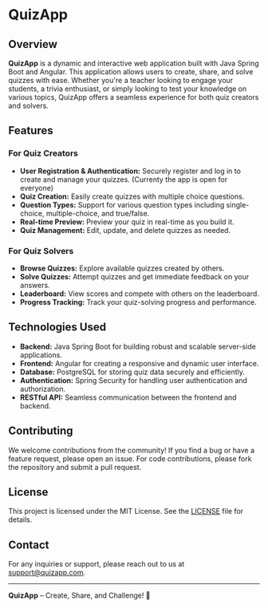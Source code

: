 # QuizApp

## Overview

**QuizApp** is a dynamic and interactive web application built with Java Spring Boot and Angular. This application allows users to create, share, and solve quizzes with ease. Whether you're a teacher looking to engage your students, a trivia enthusiast, or simply looking to test your knowledge on various topics, QuizApp offers a seamless experience for both quiz creators and solvers.

## Features

### For Quiz Creators
- **User Registration & Authentication:** Securely register and log in to create and manage your quizzes. (Currenty the app is open for everyone)
- **Quiz Creation:** Easily create quizzes with multiple choice questions.
- **Question Types:** Support for various question types including single-choice, multiple-choice, and true/false.
- **Real-time Preview:** Preview your quiz in real-time as you build it.
- **Quiz Management:** Edit, update, and delete quizzes as needed.

### For Quiz Solvers
- **Browse Quizzes:** Explore available quizzes created by others.
- **Solve Quizzes:** Attempt quizzes and get immediate feedback on your answers.
- **Leaderboard:** View scores and compete with others on the leaderboard.
- **Progress Tracking:** Track your quiz-solving progress and performance.

## Technologies Used

- **Backend:** Java Spring Boot for building robust and scalable server-side applications.
- **Frontend:** Angular for creating a responsive and dynamic user interface.
- **Database:** PostgreSQL for storing quiz data securely and efficiently.
- **Authentication:** Spring Security for handling user authentication and authorization.
- **RESTful API:** Seamless communication between the frontend and backend.

## Contributing

We welcome contributions from the community! If you find a bug or have a feature request, please open an issue. For code contributions, please fork the repository and submit a pull request.

## License

This project is licensed under the MIT License. See the [LICENSE](LICENSE) file for details.

## Contact

For any inquiries or support, please reach out to us at support@quizapp.com.

---

**QuizApp** – Create, Share, and Challenge! 🚀
